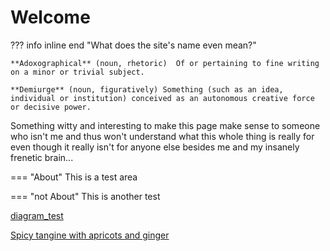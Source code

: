 # Welcome

??? info inline end "What does the site's name even mean?"
    
    **Adoxographical** (noun, rhetoric)  Of or pertaining to fine writing on a minor or trivial subject.

    **Demiurge** (noun, figuratively) Something (such as an idea, individual or institution) conceived as an autonomous creative force or decisive power.
        
Something witty and interesting to make this page make sense to someone who isn't me and thus won't understand what this whole thing is really for even though it really isn't for anyone else besides me and my insanely frenetic brain...

=== "About"
    This is a test area

=== "not About"
    This is another test

[diagram_test](diagram_test.md)

[Spicy tangine with apricots  and ginger](Recipes/Spicy%20tangine%20with%20apricots%20%20and%20ginger.md)

